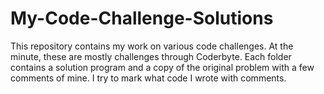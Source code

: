 # My-Code-Challenge-Solutions

This repository contains my work on various code challenges. At the minute, these are mostly challenges through Coderbyte. Each folder contains a solution program and a copy of the original problem with a few comments of mine. I try to mark what code I wrote with comments.
